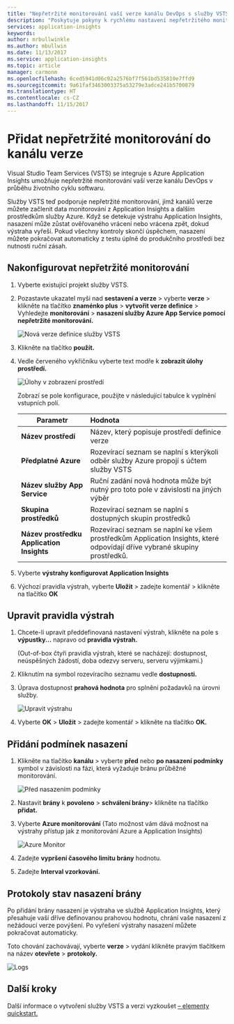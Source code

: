 ```yaml
---
title: "Nepřetržité monitorování vaší verze kanálu DevOps s služby VSTS a Azure Application Insights | Microsoft Docs"
description: "Poskytuje pokyny k rychlému nastavení nepřetržitého monitorování pomocí Application Insights"
services: application-insights
keywords: 
author: mrbullwinkle
ms.author: mbullwin
ms.date: 11/13/2017
ms.service: application-insights
ms.topic: article
manager: carmonm
ms.openlocfilehash: 6ced5941d06c02a2576bf7f561bd535810e7ffd9
ms.sourcegitcommit: 9a61faf3463003375a53279e3adce241b5700879
ms.translationtype: HT
ms.contentlocale: cs-CZ
ms.lasthandoff: 11/15/2017
---
```

# <a name="add-continuous-monitoring-to-your-release-pipeline"></a>Přidat nepřetržité monitorování do kanálu verze

Visual Studio Team Services (VSTS) se integruje s Azure Application Insights umožňuje nepřetržité monitorování vaší verze kanálu DevOps v průběhu životního cyklu softwaru. 

Služby VSTS teď podporuje nepřetržité monitorování, jímž kanálů verze můžete začlenit data monitorování z Application Insights a dalším prostředkům služby Azure. Když se detekuje výstrahu Application Insights, nasazení může zůstat ověřovaného vrácení nebo vrácena zpět, dokud výstraha vyřeší. Pokud všechny kontroly skončí úspěchem, nasazení můžete pokračovat automaticky z testu úplně do produkčního prostředí bez nutnosti ruční zásah. 

## <a name="configure-continuous-monitoring"></a>Nakonfigurovat nepřetržité monitorování

1. Vyberte existující projekt služby VSTS.

2. Pozastavte ukazatel myši nad **sestavení a verze** > vyberte **verze** > klikněte na tlačítko **znaménko plus** > **vytvořit verze definice** > Vyhledejte **monitorování** > **nasazení služby Azure App Service pomocí nepřetržité monitorování.**

   ![Nová verze definice služby VSTS](.\media\app-insights-continuous-monitoring\001.png)

3. Klikněte na tlačítko **použít.**

4. Vedle červeného vykřičníku vyberte text modře k **zobrazit úlohy prostředí.**

   ![Úlohy v zobrazení prostředí](.\media\app-insights-continuous-monitoring\002.png)

   Zobrazí se pole konfigurace, použijte v následující tabulce k vyplnění vstupních polí.

    | Parametr        | Hodnota |
   | ------------- |:-----|
   | **Název prostředí**      | Název, který popisuje prostředí definice verze |
   | **Předplatné Azure** | Rozevírací seznam se naplní s kterýkoli odběr služby Azure propojí s účtem služby VSTS|
   | **Název služby App Service** | Ruční zadání nová hodnota může být nutný pro toto pole v závislosti na jiných výběr |
   | **Skupina prostředků**    | Rozevírací seznam se naplní s dostupných skupin prostředků |
   | **Název prostředku Application Insights** | Rozevírací seznam se naplní ke všem prostředkům Application Insights, které odpovídají dříve vybrané skupiny prostředků.

5. Vyberte **výstrahy konfigurovat Application Insights**

6. Výchozí pravidla výstrah, vyberte **Uložit** > zadejte komentář > klikněte na tlačítko **OK**

## <a name="modify-alert-rules"></a>Upravit pravidla výstrah

1. Chcete-li upravit předdefinovaná nastavení výstrah, klikněte na pole s **výpustky...**  napravo od **pravidla výstrah.**

   (Out-of-box čtyři pravidla výstrah, které se nacházejí: dostupnost, neúspěšných žádostí, doba odezvy serveru, serveru výjimkami.)

2. Kliknutím na symbol rozevíracího seznamu vedle **dostupnosti.**

3. Úprava dostupnost **prahová hodnota** pro splnění požadavků na úrovni služby.

   ![Upravit výstrahu](.\media\app-insights-continuous-monitoring\003.png)

4. Vyberte **OK** > **Uložit** > zadejte komentář > klikněte na tlačítko **OK.**

## <a name="add-deployment-conditions"></a>Přidání podmínek nasazení

1. Klikněte na tlačítko **kanálu** > vyberte **před** nebo **po nasazení podmínky** symbol v závislosti na fázi, která vyžaduje bránu průběžné monitorování.

   ![Před nasazením podmínky](.\media\app-insights-continuous-monitoring\004.png)

2. Nastavit **brány** k **povoleno** > **schválení brány**> klikněte na tlačítko **přidat.**

3. Vyberte **Azure monitorování** (Tato možnost vám dává možnost na výstrahy přístup jak z monitorování Azure a Application Insights)

    ![Azure Monitor](.\media\app-insights-continuous-monitoring\005.png)

4. Zadejte **vypršení časového limitu brány** hodnotu.

5. Zadejte **Interval vzorkování.**

## <a name="deployment-gate-status-logs"></a>Protokoly stav nasazení brány

Po přidání brány nasazení je výstraha ve službě Application Insights, který přesahuje vaší dříve definovanou prahovou hodnotu, chrání vaše nasazení z nežádoucí verze povýšení. Po vyřešení výstrahy nasazení můžete pokračovat automaticky.

Toto chování zachovávají, vyberte **verze** > vydání klikněte pravým tlačítkem na název **otevřete** > **protokoly.**

![Logs](.\media\app-insights-continuous-monitoring\006.png)

## <a name="next-steps"></a>Další kroky

Další informace o vytvoření služby VSTS a verzi vyzkoušet [– elementy quickstart.](https://docs.microsoft.com/en-us/vsts/build-release/)
